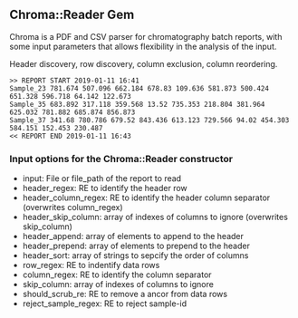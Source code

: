 ## Chroma::Reader Gem

Chroma is a PDF and CSV parser for chromatography batch reports, with some
input parameters that allows flexibility in the analysis of the input.

Header discovery, row discovery, column exclusion, column reordering.

```
>> REPORT START 2019-01-11 16:41
Sample_23 781.674 507.096 662.184 678.83 109.636 581.873 500.424 651.328 596.718 64.142 122.673
Sample_35 683.892 317.118 359.568 13.52 735.353 218.804 381.964 625.032 781.882 685.874 856.873
Sample_37 341.68 780.786 679.52 843.436 613.123 729.566 94.02 454.303 584.151 152.453 230.487
<< REPORT END 2019-01-11 16:43
```

### Input options for the Chroma::Reader constructor

* input: File or file_path of the report to read
* header_regex: RE to identify the header row
* header_column_regex: RE to identify the header column separator (overwrites column_regex)
* header_skip_column: array of indexes of columns to ignore (overwrites skip_column)
* header_append: array of elements to append to the header
* header_prepend: array of elements to prepend to the header
* header_sort: array of strings to sepcify the order of columns
* row_regex: RE to indentify data rows
* column_regex: RE to identify the column separator
* skip_column: array of indexes of columns to ignore
* should_scrub_re: RE to remove a ancor from data rows
* reject_sample_regex: RE to reject sample-id

